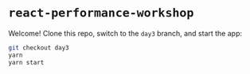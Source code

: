 # `react-performance-workshop`

Welcome! Clone this repo, switch to the `day3` branch, and start the app:

```sh
git checkout day3
yarn
yarn start
```
